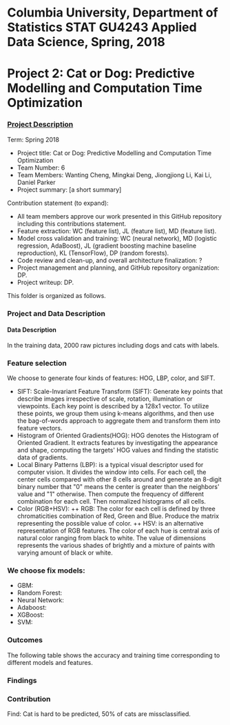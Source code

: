 # Columbia University, Department of Statistics STAT GU4243 Applied Data Science, Spring, 2018
# Project 2: Cat or Dog: Predictive Modelling and Computation Time Optimization

### [Project Description](doc/project2_desc.md)

Term: Spring 2018

+ Project title: Cat or Dog: Predictive Modelling and Computation Time Optimization
+ Team Number: 6
+ Team Members: Wanting Cheng, Mingkai Deng, Jiongjiong Li, Kai Li, Daniel Parker
+ Project summary: [a short summary] 

Contribution statement (to expand): 
+ All team members approve our work presented in this GitHub repository including this contributions statement. 
+ Feature extraction: WC (feature list), JL (feature list), MD (feature list). 
+ Model cross validation and training: WC (neural network), MD (logistic regression, AdaBoost), JL (gradient boosting machine baseline reproduction), KL (TensorFlow), DP (random forests).
+ Code review and clean-up, and overall architecture finalization: ?
+ Project management and planning, and GitHub repository organization: DP.
+ Project writeup: DP.

This folder is organized as follows.

### Project and Data Description


#### Data Description
In the training data, 2000 raw pictures including dogs and cats with labels. 

### Feature selection
We choose to generate four kinds of features: HOG, LBP, color, and SIFT. 
+ SIFT: Scale-Invariant Feature Transform (SIFT): Generate key points that describe images irrespective of scale, rotation, illumination or viewpoints. Each key point is described by a 128x1 vector. To utilize these points, we group them using k-means algorithms, and then use the bag-of-words approach to aggregate them and transform them into feature vectors.
+ Histogram of Oriented Gradients(HOG): HOG denotes the Histogram of Oriented Gradient. It extracts features by investigating the appearance and shape, computing the targets' HOG values and finding the statistic data of gradients.
+ Local Binary Patterns (LBP): is a typical visual descriptor used for computer vision. It divides the window into cells. For each cell, the center cells compared with other 8 cells around and generate an 8-digit binary number that "0" means the center is greater than the neighbors' value and "1" otherwise. Then compute the frequency of different combination for each cell. Then normalized histograms of all cells. 
+ Color (RGB+HSV): 
 ++ RGB: The color for each cell is defined by three chromaticities combination of Red, Green and Blue. Produce the matrix representing the possible value of color. 
 ++ HSV: is an alternative representation of RGB features. The color of each hue is central axis of natural color ranging from black to white. The value of dimensions represents the various shades of brightly and a mixture of paints with varying amount of black or white.

### We choose fix models:
+ GBM:
+ Random Forest:
+ Neural Network:
+ Adaboost:
+ XGBoost:
+ SVM:

### Outcomes
The following table shows the accuracy and training time corresponding to different models and features.

### Findings


### Contribution
Find:
Cat is hard to be predicted, 50% of cats are missclassified. 




